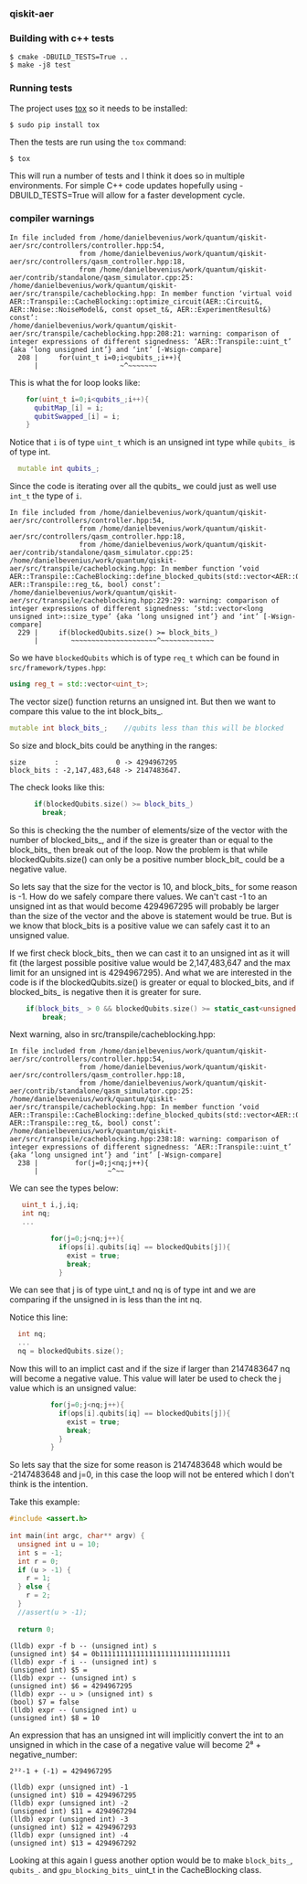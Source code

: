 ### qiskit-aer


### Building with c++ tests
```console
$ cmake -DBUILD_TESTS=True ..
$ make -j8 test
```

### Running tests
The project uses [tox](https://tox.readthedocs.io/en/latest/) so it needs to
be installed:
```console
$ sudo pip install tox
```

Then the tests are run using the `tox` command:
```console
$ tox
```
This will run a number of tests and I think it does so in multiple environments.
For simple C++ code updates hopefully using -DBUILD_TESTS=True will allow for a
faster development cycle.


### compiler warnings
```console
In file included from /home/danielbevenius/work/quantum/qiskit-aer/src/controllers/controller.hpp:54,
                 from /home/danielbevenius/work/quantum/qiskit-aer/src/controllers/qasm_controller.hpp:18,
                 from /home/danielbevenius/work/quantum/qiskit-aer/contrib/standalone/qasm_simulator.cpp:25:
/home/danielbevenius/work/quantum/qiskit-aer/src/transpile/cacheblocking.hpp: In member function ‘virtual void AER::Transpile::CacheBlocking::optimize_circuit(AER::Circuit&, AER::Noise::NoiseModel&, const opset_t&, AER::ExperimentResult&) const’:
/home/danielbevenius/work/quantum/qiskit-aer/src/transpile/cacheblocking.hpp:208:21: warning: comparison of integer expressions of different signedness: ‘AER::Transpile::uint_t’ {aka ‘long unsigned int’} and ‘int’ [-Wsign-compare]
  208 |     for(uint_t i=0;i<qubits_;i++){                                      
      |                    ~^~~~~~~~
```

This is what the for loop looks like:
```c++
    for(uint_t i=0;i<qubits_;i++){                                              
      qubitMap_[i] = i;                                                         
      qubitSwapped_[i] = i;                                                     
    }
```
Notice that `i` is of type `uint_t` which is an unsigned int type while `qubits_`
is of type int. 
```c++
  mutable int qubits_;
```
Since the code is iterating over all the qubits_ we could just as well use
`int_t` the type of `i`. 


```console
In file included from /home/danielbevenius/work/quantum/qiskit-aer/src/controllers/controller.hpp:54,
                 from /home/danielbevenius/work/quantum/qiskit-aer/src/controllers/qasm_controller.hpp:18,
                 from /home/danielbevenius/work/quantum/qiskit-aer/contrib/standalone/qasm_simulator.cpp:25:
/home/danielbevenius/work/quantum/qiskit-aer/src/transpile/cacheblocking.hpp: In member function ‘void AER::Transpile::CacheBlocking::define_blocked_qubits(std::vector<AER::Operations::Op>&, AER::Transpile::reg_t&, bool) const’:
/home/danielbevenius/work/quantum/qiskit-aer/src/transpile/cacheblocking.hpp:229:29: warning: comparison of integer expressions of different signedness: ‘std::vector<long unsigned int>::size_type’ {aka ‘long unsigned int’} and ‘int’ [-Wsign-compare]
  229 |     if(blockedQubits.size() >= block_bits_)                             
      |        ~~~~~~~~~~~~~~~~~~~~~^~~~~~~~~~~~~~                              
```
So we have `blockedQubits` which is of type `req_t` which can be found in
`src/framework/types.hpp`:
```c++
using reg_t = std::vector<uint_t>;

```
The vector size() function returns an unsigned int. But then we want to compare
this value to the int block_bits_. 
```c++
mutable int block_bits_;    //qubits less than this will be blocked
```

So size and block_bits could be anything in the ranges:
```
size       :              0 -> 4294967295
block_bits : -2,147,483,648 -> 2147483647.
```
The check looks like this:
```c++
      if(blockedQubits.size() >= block_bits_)                                     
        break;   
```
So this is checking the the number of elements/size of the vector with the
number of blocked_bits_, and if the size is greater than or equal to the
block_bits_ then break out of the loop. Now the problem is that while blockedQubits.size() can only be a
positive number block_bit_ could be a negative value. 

So lets say that the size for the vector is 10, and block_bits_ for some reason
is -1. How do we safely compare there values. We can't cast -1 to an unsigned
int as that would become 4294967295 will probably be larger than the size of the
vector and the above is statement would be true. But is we know that block_bits
is a positive value we can safely cast it to an unsigned value.

If we first check block_bits_ then we can cast it to an unsigned int as it will
fit (the largest possible positive value would be 2,147,483,647 and the max limit
for an unsigned int is 4294967295). And what we are interested in the code is
if the blockedQubits.size() is greater or equal to blocked_bits, and if blocked_bits_
is negative then it is greater for sure.
```c++
    if(block_bits_ > 0 && blockedQubits.size() >= static_cast<unsigned int>(block_bits_))
        break; 
```

Next warning, also in src/transpile/cacheblocking.hpp:
```console
In file included from /home/danielbevenius/work/quantum/qiskit-aer/src/controllers/controller.hpp:54,
                 from /home/danielbevenius/work/quantum/qiskit-aer/src/controllers/qasm_controller.hpp:18,
                 from /home/danielbevenius/work/quantum/qiskit-aer/contrib/standalone/qasm_simulator.cpp:25:
/home/danielbevenius/work/quantum/qiskit-aer/src/transpile/cacheblocking.hpp: In member function ‘void AER::Transpile::CacheBlocking::define_blocked_qubits(std::vector<AER::Operations::Op>&, AER::Transpile::reg_t&, bool) const’:
/home/danielbevenius/work/quantum/qiskit-aer/src/transpile/cacheblocking.hpp:238:18: warning: comparison of integer expressions of different signedness: ‘AER::Transpile::uint_t’ {aka ‘long unsigned int’} and ‘int’ [-Wsign-compare]
  238 |         for(j=0;j<nq;j++){                                              
      |                 ~^~~  
```
We can see the types below:
```c++
   uint_t i,j,iq; 
   int nq;
   ...

          for(j=0;j<nq;j++){                                                         
            if(ops[i].qubits[iq] == blockedQubits[j]){                               
              exist = true;                                                          
              break;                                                                 
            }                
```
We can see that j is of type uint_t and nq is of type int and we are comparing
if the unsigned in is less than the int nq.


Notice this line:
```c++
  int nq;
  ...
  nq = blockedQubits.size();
```
Now this will to an implict cast and if the size if larger than 2147483647
nq will become a negative value. This value will later be used to check the
j value which is an unsigned value:
```c++
          for(j=0;j<nq;j++){                                                        
            if(ops[i].qubits[iq] == blockedQubits[j]){                               
              exist = true;                                                          
              break;                                                                 
            }                                                                        
          }         
```
So lets say that the size for some reason is 2147483648 which would be
-2147483648 and j=0, in this case the loop will not be entered which I don't
think is the intention.

Take this example:
```c
#include <assert.h>                                                             
                                                                                   
int main(int argc, char** argv) {                                                  
  unsigned int u = 10;                                                             
  int s = -1;                                                                      
  int r = 0;                                                                       
  if (u > -1) {                                                                    
    r = 1;                                                                         
  } else {                                                                         
    r = 2;                                                                         
  }                                                                                
  //assert(u > -1);                                                                
                                                                                   
  return 0;                                                                        
```

```console
(lldb) expr -f b -- (unsigned int) s
(unsigned int) $4 = 0b11111111111111111111111111111111
(lldb) expr -f i -- (unsigned int) s
(unsigned int) $5 =
(lldb) expr -- (unsigned int) s
(unsigned int) $6 = 4294967295
(lldb) expr -- u > (unsigned int) s 
(bool) $7 = false
(lldb) expr -- (unsigned int) u
(unsigned int) $8 = 10
```
An expression that has an unsigned int will implicitly convert the int to
an unsigned in which in the case of a negative value will become
2⁸ + negative_number:
```
2³²-1 + (-1) = 4294967295
```
```console
(lldb) expr (unsigned int) -1
(unsigned int) $10 = 4294967295
(lldb) expr (unsigned int) -2
(unsigned int) $11 = 4294967294
(lldb) expr (unsigned int) -3
(unsigned int) $12 = 4294967293
(lldb) expr (unsigned int) -4
(unsigned int) $13 = 4294967292
```
Looking at this again I guess another option would be to make `block_bits_`,
`qubits_`. and `gpu_blocking_bits_` uint_t in the CacheBlocking class.

